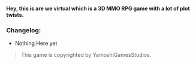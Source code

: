 #### Hey, this is are we virtual which is a 3D MMO RPG game with a lot of plot twists.

### Changelog:

* Nothing Here yet

> This game is copyrighted by YamoshiGamesStudios.